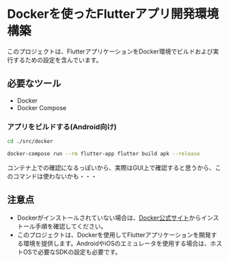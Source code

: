 # Dockerを使ったFlutterアプリ開発環境構築

このプロジェクトは、FlutterアプリケーションをDocker環境でビルドおよび実行するための設定を含んでいます。

## 必要なツール

- Docker
- Docker Compose

### アプリをビルドする(Android向け)

```bash
cd ./src/docker

docker-compose run --rm flutter-app flutter build apk --release
```

コンテナ上での確認になるっぽいから、実際はGUI上で確認すると思うから、このコマンドは使わないかも・・・

## 注意点

- Dockerがインストールされていない場合は、[Docker公式サイト](https://www.docker.com/get-started)からインストール手順を確認してください。
- このプロジェクトは、Dockerを使用してFlutterアプリケーションを開発する環境を提供します。AndroidやiOSのエミュレータを使用する場合は、ホストOSで必要なSDKの設定も必要です。
